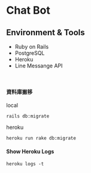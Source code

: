 # Chat Bot

## Environment & Tools

* Ruby on Rails
* PostgreSQL
* Heroku
* Line Messange API

<br />

#### 資料庫搬移
local
```
rails db:migrate
```

heroku
```
heroku run rake db:migrate
```

#### Show Heroku Logs
```
heroku logs -t
```

